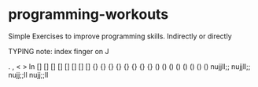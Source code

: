 # programming-workouts
Simple Exercises to improve programming skills. Indirectly or directly

TYPING
note: index finger on J
  
  . , < > ln
  [] [] [] [] [] [] [] []
  {} {} {} {} {} {} {} {}
  () () () () () () () ()
  nujjll;;
  nujjll;;
  nujj;;ll
  nujj;;ll

